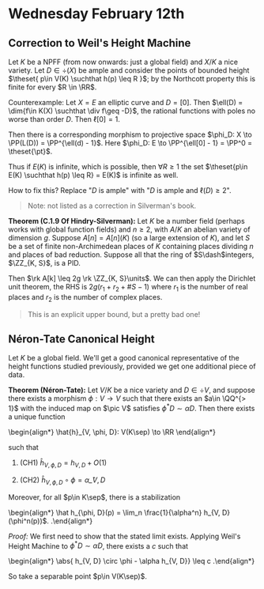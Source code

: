 # Wednesday February 12th

## Correction to Weil's Height Machine

Let $K$ be a NPFF (from now onwards: just a global field) and $X/K$ a nice variety.
Let $D\in \div(X)$ be ample and consider the points of bounded height $\theset{ p\in V(K) \suchthat h(p) \leq R  }$; by the Northcott property this is finite for every $R \in \RR$.

Counterexample:
Let $X = E$ an elliptic curve and $D = [0]$.
Then $\ell(D) = \dim{f\in K(X) \suchthat \div f\geq -D}$, the rational functions with poles no worse than order $D$.
Then $\ell[0] = 1$.

Then there is a corresponding morphism to projective space $\phi_D: X \to \PP(L(D)) = \PP^{\ell(d) - 1}$.
Here $\phi_D: E \to \PP^{\ell[0] - 1} = \PP^0 = \theset{\pt}$.

Thus if $E(K)$ is infinite, which is possible, then $\forall R\geq 1$ the set $\theset{p\in E(K) \suchthat h(p) \leq R} = E(K)$ is infinite as well.

How to fix this?
Replace "$D$ is ample" with "$D$ is ample and $\ell(D) \geq 2$".


> Note: not listed as a correction in Silverman's book.


**Theorem (C.1.9 Of Hindry-Silverman):**
Let $K$ be a number field (perhaps works with global function fields) and $n\geq 2$, with $A/K$ an abelian variety of dimension $g$.
Suppose $A[n] = A[n](K)$ (so a large extension of $K$), and let $S$ be a set of finite non-Archimedean places of $K$ containing places dividing $n$ and places of bad reduction.
Suppose all that the ring of $S\dash$integers, $\ZZ_{K, S}$, is a PID.


Then $\rk A[k] \leq 2g \rk \ZZ_{K, S}\units$.
We can then apply the Dirichlet unit theorem, the RHS is $2g(r_1 + r_2 + \# S - 1)$ where $r_1$ is the number of real places and $r_2$ is the number of complex places.

> This is an explicit upper bound, but a pretty bad one!

## Néron-Tate Canonical Height

Let $K$ be a global field.
We'll get a good canonical representative of the height functions studied previously, provided we get one additional piece of data.

**Theorem (Néron-Tate):**
Let $V/K$ be a nice variety and $D \in \div V$, and suppose there exists a morphism $\phi: V\to V$ such that there exists an $a\in \QQ^{> 1}$ with the induced map on $\pic V$ satisfies $\phi^* D \sim \alpha D$.
Then there exists a unique function 

\begin{align*}
\hat{h}_{V, \phi, D}: V(K\sep) \to \RR
\end{align*}

such that 

1. (CH1) $\hat h_{V, \phi, D} = h_{V, D} + O(1)$

2. (CH2) $\hat h_{V, \phi, D} \circ \phi = \alpha \hat_{V, D}$

Moreover, for all $p\in K\sep$, there is a stabilization 

\begin{align*}
\hat h_{\phi, D}(p) = \lim_n \frac{1}{\alpha^n} h_{V, D}(\phi^n(p))$.
.\end{align*}

*Proof:*
We first need to show that the stated limit exists.
Applying Weil's Height Machine to $\phi^* D \sim \alpha D$, there exists a $c$ such that

\begin{align*}
\abs{ h_{V, D} \circ \phi  - \alpha h_{V, D}} \leq c
.\end{align*}

So take a separable point $p\in V(K\sep)$.

